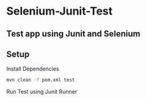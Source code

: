 # Selenium-Junit-Test
## Test app using Junit and Selenium

## Setup 
Install Dependencies
```sh
mvn clean -f pom.xml test
```
Run Test using Junit Runner

